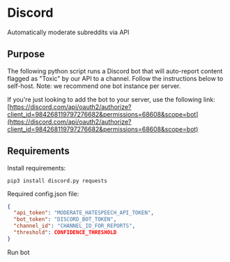 # Discord
Automatically moderate subreddits via API

## Purpose
The following python script runs a Discord bot that will auto-report content flagged as "Toxic" by our API to a channel. Follow the instructions below to self-host. Note: we recommend one bot instance per server.

If you're just looking to add the bot to your server, use the following link: [https://discord.com/api/oauth2/authorize?client_id=984268119797276682&permissions=68608&scope=bot](https://discord.com/api/oauth2/authorize?client_id=984268119797276682&permissions=68608&scope=bot)

## Requirements
Install requirements:
```apt-get install python3
pip3 install discord.py requests
```

Required config.json file:
```json
{
  "api_token": "MODERATE_HATESPEECH_API_TOKEN",
  "bot_token": "DISCORD_BOT_TOKEN",
  "channel_id": "CHANNEL_ID_FOR_REPORTS",
  "threshold": CONFIDENCE_THRESHOLD
}
```

Run bot
```python3 bot.py
```

